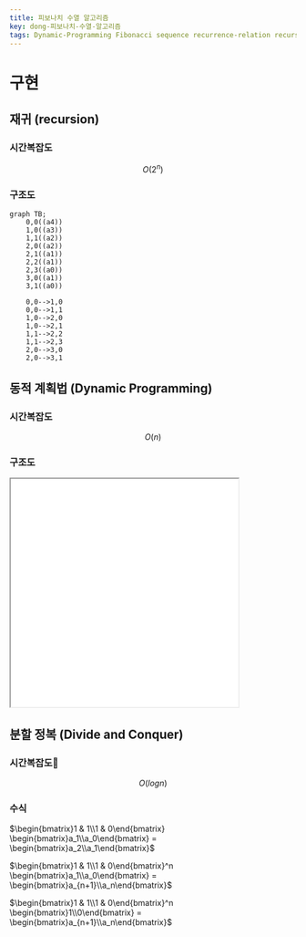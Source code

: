 ```yaml
---
title: 피보나치 수열 알고리즘
key: dong-피보나치-수열-알고리즘
tags: Dynamic-Programming Fibonacci sequence recurrence-relation recursion divide-and-conquer
---
```


# 구현
## 재귀 (recursion)
### 시간복잡도
$$O(2^n)$$
### 구조도
```mermaid
graph TB;
    0,0((a4))
    1,0((a3))
    1,1((a2))
    2,0((a2))
    2,1((a1))
    2,2((a1))
    2,3((a0))
    3,0((a1))
    3,1((a0))

    0,0-->1,0
    0,0-->1,1
    1,0-->2,0
    1,0-->2,1
    1,1-->2,2
    1,1-->2,3
    2,0-->3,0
    2,0-->3,1
```

## 동적 계획법 (Dynamic Programming)
### 시간복잡도
$$O(n)$$
### 구조도
<iframe src="../_attachments/test.drawio" width="400" height="400"></iframe>

## 분할 정복 (Divide and Conquer)
### 시간복잡도
$$O(logn)$$
### 수식
$\begin{bmatrix}1 & 1\\1 & 0\end{bmatrix} \begin{bmatrix}a_1\\a_0\end{bmatrix} = \begin{bmatrix}a_2\\a_1\end{bmatrix}$

$\begin{bmatrix}1 & 1\\1 & 0\end{bmatrix}^n \begin{bmatrix}a_1\\a_0\end{bmatrix} = \begin{bmatrix}a_{n+1}\\a_n\end{bmatrix}$

$\begin{bmatrix}1 & 1\\1 & 0\end{bmatrix}^n \begin{bmatrix}1\\0\end{bmatrix} = \begin{bmatrix}a_{n+1}\\a_n\end{bmatrix}$
